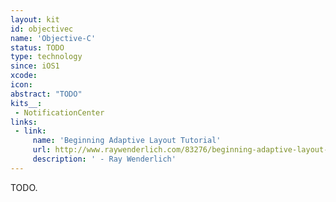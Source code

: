 ```yaml
---
layout: kit
id: objectivec
name: 'Objective-C'
status: TODO
type: technology
since: iOS1
xcode:
icon: 
abstract: "TODO"
kits__:
 - NotificationCenter
links:
 - link:
     name: 'Beginning Adaptive Layout Tutorial'
     url: http://www.raywenderlich.com/83276/beginning-adaptive-layout-tutorial
     description: ' - Ray Wenderlich'
---
```


TODO.